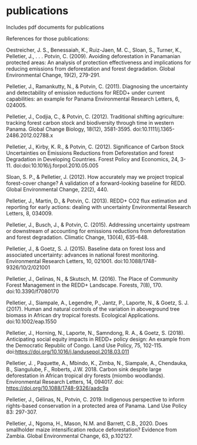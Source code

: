 # publications

Includes pdf documents for publications

References for those publications:

Oestreicher, J. S., Benessaiah, K., Ruiz-Jaen, M. C., Sloan, S., Turner, K., Pelletier, J., . . . Potvin, C. (2009). Avoiding deforestation in Panamanian protected areas: An analysis of protection effectiveness and implications for reducing emissions from deforestation and forest degradation. Global Environmental Change, 19(2), 279-291. 

Pelletier, J., Ramankutty, N., & Potvin, C. (2011). Diagnosing the uncertainty and detectability of emission reductions for REDD+ under current capabilities: an example for Panama Environmental Research Letters, 6, 024005. 

Pelletier, J., Codjia, C., & Potvin, C. (2012). Traditional shifting agriculture: tracking forest carbon stock and biodiversity through time in western Panama. Global Change Biology, 18(12), 3581-3595. doi:10.1111/j.1365-2486.2012.02788.x

Pelletier, J., Kirby, K. R., & Potvin, C. (2012). Significance of Carbon Stock Uncertainties on Emissions Reductions from Deforestation and forest Degradation in Developing Countries. Forest Policy and Economics, 24, 3-11. doi:doi:10.1016/j.forpol.2010.05.005

Sloan, S. P., & Pelletier, J. (2012). How accurately may we project tropical forest-cover change? A validation of a forward-looking baseline for REDD. Global Environmental Change, 22(2), 440. 

Pelletier, J., Martin, D., & Potvin, C. (2013). REDD+ CO2 flux estimation and reporting for early actions: dealing with uncertainty Environmental Research Letters, 8, 034009. 

Pelletier, J., Busch, J., & Potvin, C. (2015). Addressing uncertainty upstream or downstream of accounting for emissions reductions from deforestation and forest degradation. Climatic Change, 130(4), 635-648. 

Pelletier, J., & Goetz, S. J. (2015). Baseline data on forest loss and associated uncertainty: advances in national forest monitoring. Environmental Research Letters, 10, 021001. doi:10.1088/1748-9326/10/2/021001

Pelletier, J., Gelinas, N., & Skutsch, M. (2016). The Place of Community Forest Management in the REDD+ Landscape. Forests, 7(8), 170. doi:10.3390/f7080170

Pelletier, J., Siampale, A., Legendre, P., Jantz, P., Laporte, N., & Goetz, S. J. (2017). Human and natural controls of the variation in aboveground tree biomass in African dry tropical forests. Ecological Applications. doi:10.1002/eap.1550

Pelletier, J., Horning, N., Laporte, N., Samndong, R. A., & Goetz, S. (2018). Anticipating social equity impacts in REDD+ policy design: An example from the Democratic Republic of Congo. Land Use Policy, 75, 102-115. doi:https://doi.org/10.1016/j.landusepol.2018.03.011

Pelletier, J. , Paquette, A., Mbindo, K., Zimba, N., Siampale, A., Chendauka, B., Siangulube, F., Roberts, J.W. 2018. Carbon sink despite large deforestation in African tropical dry forests (miombo woodlands). Environmental Research Letters, 14, 094017. doi: https://doi.org/10.1088/1748-9326/aadc9a

Pelletier, J., Gélinas, N., Potvin, C. 2019. Indigenous perspective to inform rights-based conservation in a protected area of Panama. Land Use Policy 83: 297-307.

Pelletier, J., Ngoma, H., Mason, N.M. and Barrett, C.B., 2020. Does smallholder maize intensification reduce deforestation? Evidence from Zambia. Global Environmental Change, 63, p.102127.


